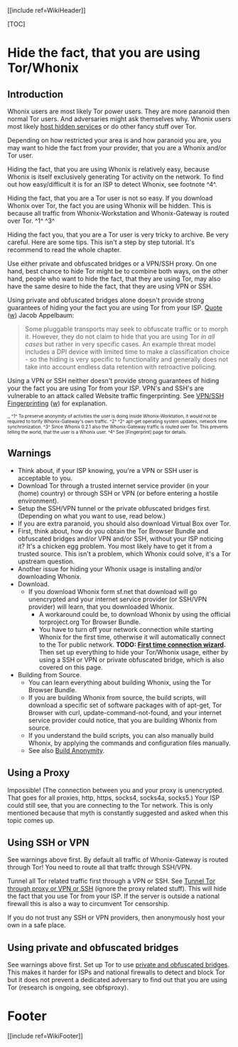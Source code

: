 [[include ref=WikiHeader]]

[TOC]

# Hide the fact, that you are using Tor/Whonix #
## Introduction ##
Whonix users are most likely Tor power users. They are more paranoid then normal Tor users. And adversaries might ask themselves why. Whonix users most likely [host hidden services](https://sourceforge.net/p/whonix/wiki/Hidden%20Services/) or do other fancy stuff over Tor.

Depending on how restricted your area is and how paranoid you are, you may want to hide the fact from your provider, that you are a Whonix and/or Tor user.

Hiding the fact, that you are using Whonix is relatively easy, because Whonix is itself exclusively generating Tor activity on the network. To find out how easy/difficult it is for an ISP to detect Whonix, see footnote ^4^.

Hiding the fact, that you are a Tor user is not so easy. If you download Whonix over Tor, the fact you are using Whonix will be hidden. This is because all traffic from Whonix-Workstation and Whonix-Gateway is routed over Tor. ^1^ ^3^

Hiding the fact you, that you are a Tor user is very tricky to archive. Be very careful. Here are some tips. This isn't a step by step tutorial. It's recommend to read the whole chapter.

Use either private and obfuscated bridges or a VPN/SSH proxy. On one hand, best chance to hide Tor might be to combine both ways, on the other hand, people who want to hide the fact, that they are using Tor, may also have the same desire to hide the fact, that they are using VPN or SSH.

Using private and obfuscated bridges alone doesn't provide strong guarantees of hiding your the fact you are using Tor from your ISP. [Quote](https://mailman.boum.org/pipermail/tails-dev/2013-April/002950.html) ([w](http://www.webcitation.org/6G67ltL45)) Jacob Appelbaum:

> Some pluggable transports may seek to obfuscate traffic or to morph it. However, they do not claim to hide that you are using Tor *in all cases* but rather in very specific cases. An example threat model includes a DPI device with limited time to make a classification choice - so the hiding is very specific to functionality and generally does not take into account endless data retention with retroactive policing.

Using a VPN or SSH neither doesn't provide strong guarantees of hiding your the fact you are using Tor from your ISP. VPN's and SSH's are vulnerable to an attack called Website traffic fingerprinting. See [VPN/SSH Fingerprinting](https://trac.torproject.org/projects/tor/wiki/doc/TorPlusVPN#VPNSSHFingerprinting) ([w](http://www.webcitation.org/6Gmywywoj)) for explanation.

<font size="-3">
,,
^1^ To preserve anonymity of activities the user is doing inside Whonix-Worktation, it would not be required to torify Whonix-Gateway's own traffic. ^2^
^2^ apt-get operating system updates, network time synchronization.
^3^ Since Whonix 0.2.1 also the Whonix-Gateway traffic is routed over Tor. This prevents telling the world, that the user is a Whonix user.
^4^ See [Fingerprint] page for details.
</font>

## Warnings ##
* Think about, if your ISP knowing, you're a VPN or SSH user is acceptable to you.
* Download Tor through a trusted internet service provider (in your (home) country) or through SSH or VPN (or before entering a hostile environment).
* Setup the SSH/VPN tunnel or the private obfuscated bridges first. (Depending on what you want to use, read below.)
* If you are extra paranoid, you should also download Virtual Box over Tor.
* First, think about, how do you obtain the Tor Browser Bundle and obfuscated bridges and/or VPN and/or SSH, without your ISP noticing it? It's a chicken egg problem. You most likely have to get it from a trusted source. This isn't a problem, which Whonix could solve, it's a Tor upstream question.
* Another issue for hiding your Whonix usage is installing and/or downloading Whonix.
* Download.
    * If you download Whonix form sf.net that download will go unencrypted and your internet service provider (or SSH/VPN provider) will learn, that you downloaded Whonix.
        * A workaround could be, to download Whonix by using the official torproject.org Tor Browser Bundle.
        * You have to turn off your network connection while starting Whonix for the first time, otherwise it will automatically connect to the Tor public network. **TODO: [First time connection wizard](https://sourceforge.net/p/whonix/awiki/Dev/#security-first-time-connection-wizard).** Then set up everything to hide your Tor/Whonix usage, either by using a SSH or VPN or private obfuscated bridge, which is also covered on this page.
* Building from Source.
    * You can learn everything about building Whonix, using the Tor Browser Bundle.
    * If you are building Whonix from source, the build scripts, will download a specific set of software packages with of apt-get, Tor Browser with curl, update-command-not-found, and your internet service provider could notice, that you are building Whonix from source.
    * If you understand the build scripts, you can also manually build Whonix, by applying the commands and configuration files manually.
    * See also [Build Anonymity](https://sourceforge.net/p/whonix/wiki/Build%20Anonymity/).

## Using a Proxy ##
Impossible! (The connection between you and your proxy is unencrypted. That goes for all proxies, http, https, socks4, socks4a, socks5.) Your ISP could still see, that you are connecting to the Tor network. This is only mentioned because that myth is constantly suggested and asked when this topic comes up.

## Using SSH or VPN ##
See warnings above first. By default all traffic of Whonix-Gateway is routed through Tor! You need to route all that traffc through SSH/VPN.

Tunnel all Tor related traffic first through a VPN or SSH. See [Tunnel Tor through proxy or VPN or SSH](https://sourceforge.net/p/whonix/wiki/Tunnel_Tor_through_proxy_or_VPN_or_SSH/) (ignore the proxy related stuff). This will hide the fact that you use Tor from your ISP. If the server is outside a national firewall this is also a way to circumvent Tor censorship.

If you do not trust any SSH or VPN providers, then anonymously host your own in a safe place.

## Using private and obfuscated bridges ##
See warnings above first. Set up Tor to use [private and obfuscated bridges](https://sourceforge.net/p/whonix/wiki/Bridges/). This makes it harder for ISPs and national firewalls to detect and block Tor but it does not prevent a dedicated adversary to find out that you are using Tor (research is ongoing, see obfsproxy).

# Footer #
[[include ref=WikiFooter]]